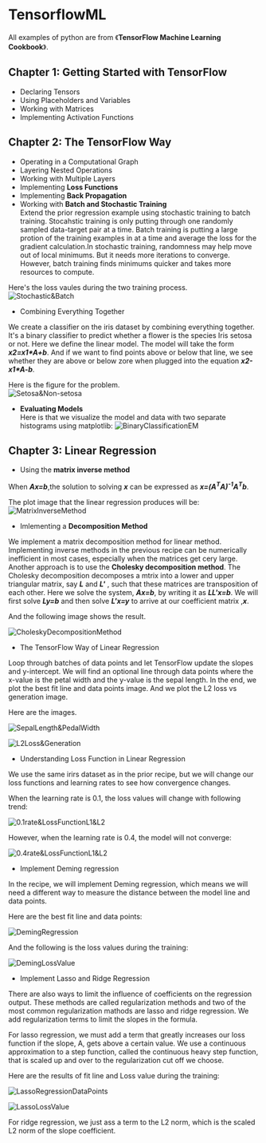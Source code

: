 # TensorflowML
All examples of python are from 《**TensorFlow Machine Learning Cookbook**》.
## Chapter 1: Getting Started with TensorFlow

* Declaring Tensors
* Using Placeholders and Variables
* Working with Matrices
* Implementing Activation Functions

## Chapter 2: The TensorFlow Way 

* Operating in a Computational Graph
* Layering Nested Operations
* Working with Multiple Layers
* Implementing **Loss Functions**
* Implementing **Back Propagation**
* Working with **Batch and Stochastic Training**  
Extend the prior regression example using stochastic training to batch training. Stocahstic training is only putting through one randomly sampled data-target pair at a time. Batch training is putting a large protion of the training examples in at a time and average the loss for the gradient calculation.In stochastic training, randomness may help move out of local minimums. But it needs more iterations to converge. However, batch training finds minimums quicker and takes more resources to compute.  

Here's the loss vaules during the two training process.  
![Stochastic&Batch](image/Stochastic&Batch.png)   
* Combining Everything Together  

We create a classifier on the iris dataset by combining everything together. It's a binary classifier to predict whether a flower is the species Iris setosa or not. Here we define the linear model. The model will take the form ***x2=x1\*A+b***. And if we want to find points above or below that line, we see whether they are above or below zore when plugged into the equation ***x2-x1\*A-b***.  

Here is the figure for the problem.  
![Setosa&Non-setosa](image/Setosa&Non-setosa.png)
* **Evaluating Models**  
Here is that we visualize the model and data with two separate histograms using matplotlib:
![BinaryClassificationEM](image/BinaryClassificationEM.png) 

## Chapter 3: Linear Regression
* Using the **matrix inverse method**  

When ***Ax=b***,the solution to solving ***x*** can be expressed as ***x=(A<sup>T</sup>A)<sup>-1</sup>A<sup>T</sup>b***.  

The plot image that the linear regression produces will be:
![MatrixInverseMethod](image/MatrixInverseMethod.png)   

* Imlementing a **Decomposition Method**  

We implement a matrix decomposition method for linear method. Implementing inverse methods in the previous recipe can be numerically inefficient in most cases, especially when the matrices get cery large. Another approach is to use the **Cholesky decomposition method**. The Cholesky decomposition decomposes a mtrix into a lower and upper triangular matrix, say ***L*** and ***L'*** , such that these matrices are transposition of each other. Here we solve the system, ***Ax=b***, by writing it as ***LL'x=b***. We will first solve ***Ly=b*** and then solve ***L'x=y*** to arrive at our coefficient matrix ,***x***.  

And the following image shows the result.  

![CholeskyDecompositionMethod](image/CholeskyDecompositionMethod.png)  

* The TensorFlow Way of Linear Regression  

Loop through batches of data points and let TensorFlow update the slopes and y-intercept. We will find an optional line through data points where the x-value is the petal width and the y-value is the sepal length. In the end, we plot the best fit line and data points image. And we plot the L2 loss vs generation image.  

Here are the images.  

![SepalLength&PedalWidth](image/SepalLength&PedalWidth.png)  

![L2Loss&Generation](image/L2Loss&Generation.png)  

* Understanding Loss Function in Linear Regression  

We use the same irirs dataset as in the prior recipe, but we will change our loss functions and learning rates to see how convergence changes.

When the learning rate is 0.1, the loss values will change with following trend:  

![0.1rate&LossFunctionL1&L2](image/0.1rate&LossFunctionL1&L2.png)  

However, when the learning rate is 0.4, the model will not converge:   

![0.4rate&LossFunctionL1&L2](image/0.4rate&LossFunctionL1&L2.png)   

* Implement Deming regression

In the recipe, we will implement Deming regression, which means we will need a different way to measure the distance between the model line and data points.  

Here are the best fit line and data points:  

![DemingRegression](image/DemingRegression.png)  

And the following is the loss values during the training:  

![DemingLossValue](image/DemingLossValue.png)  

* Implement Lasso and Ridge Regression  

There are also ways to limit the influence of coefficients on the regression output. These methods are called regularization methods and two of the most common regularization mathods are lasso and ridge regression. We add regularization terms to limit the slopes in the formula.

For lasso regression, we must add a term that greatly increases our loss function if the slope, A, gets above a certain value. We use a continuous approximation to a step function, called the continuous heavy step function, that is scaled up and over to the regularization cut off we choose.  

Here are the results of fit line and Loss value during the training:  

![LassoRegressionDataPoints](image/LassoRegressionDataPoints.png)  

![LassoLossValue](image/LassoLossValue.png)  

For ridge regression, we just ass a term to the L2 norm, which is the scaled L2 norm of the slope coefficient.